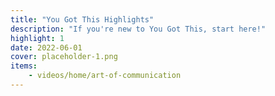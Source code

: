 ```yaml
---
title: "You Got This Highlights"
description: "If you're new to You Got This, start here!"
highlight: 1
date: 2022-06-01
cover: placeholder-1.png
items:
    - videos/home/art-of-communication
---
```

